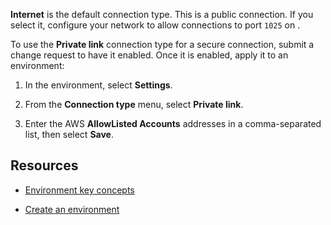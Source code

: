 
**Internet** is the default connection type. This is a public connection. If you select it, configure your network to allow connections to port `1025` on <public-ip>.

To use the **Private link** connection type for a secure connection, submit a change request to have it enabled. Once it is enabled, apply it to an environment:

1.  In the environment, select **Settings**.

1.  From the **Connection type** menu, select **Private link**.

1.  Enter the AWS **AllowListed Accounts** addresses in a comma-separated list, then select **Save**.


## Resources


-   [Environment key concepts](nmr1658424425362.md)

-   [Create an environment](qiv1640281527006.md)


